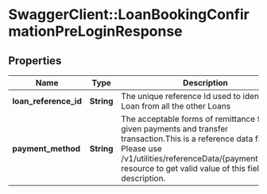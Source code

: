 # SwaggerClient::LoanBookingConfirmationPreLoginResponse

## Properties
Name | Type | Description | Notes
------------ | ------------- | ------------- | -------------
**loan_reference_id** | **String** | The unique  reference Id used to identify this Loan from all the other Loans | 
**payment_method** | **String** | The acceptable forms of remittance for a given payments and transfer transaction.This is a reference data field. Please use /v1/utilities/referenceData/{paymentMethod} resource to get valid value of this field with description. | [optional] 

